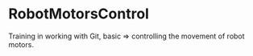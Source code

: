 # RobotMotorsControl
Training in working with Git, basic => controlling the movement of robot motors.
